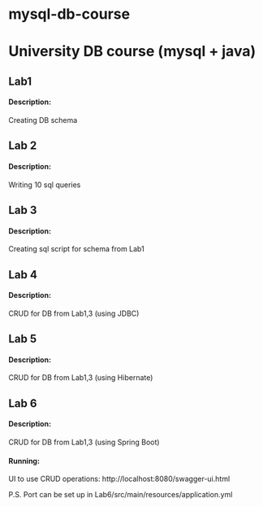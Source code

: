 # mysql-db-course

# University DB course (mysql + java)

## Lab1
#### Description: 
Creating DB schema

## Lab 2
#### Description: 
Writing 10 sql queries

## Lab 3
#### Description: 
Creating sql script for schema from Lab1

## Lab 4
#### Description: 
CRUD for DB from Lab1,3 (using JDBC)

## Lab 5
#### Description: 
CRUD for DB from Lab1,3 (using Hibernate)

## Lab 6
#### Description: 
CRUD for DB from Lab1,3 (using Spring Boot)

#### Running:
UI to use CRUD operations: http://localhost:8080/swagger-ui.html

P.S. Port can be set up in Lab6/src/main/resources/application.yml
